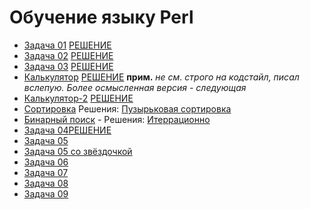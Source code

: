 # Обучение языку Perl

+ [Задача 01](/docs/Task_01.md) [РЕШЕНИЕ](Task_01.pl)
+ [Задача 02](/docs/Task_02.md) [РЕШЕНИЕ](Task_02.pl)
+ [Задача 03](/docs/Task_03.md) [РЕШЕНИЕ](Task_03.pl)
+ [Калькулятор](/docs/Task_Calc.md) [РЕШЕНИЕ](Calculator.pl) **прим.** *не см. строго на кодстайл, писал вслепую. Более осмысленная версия - следующая*
+ [Калькулятор-2](/docs/Task_Calc2.md) [РЕШЕНИЕ](Calculator-2.0.pl)
+ [Сортировка](/docs/Task_Sort.md) Решения: [Пузырьковая сортировка](Bubble_sort.pl)
+ [Бинарный поиск](/docs/Binary_search.md) - Решения: [Итеррационно](Binary_search.pl)
+ [Задача 04](/docs/Task_04.md)[РЕШЕНИЕ](Task_04.pl)
+ [Задача 05](/docs/Task_05.md)
+ [Задача 05 со звёздочкой](/docs/Task_05-star.md)
+ [Задача 06](/docs/Task_06.md)
+ [Задача 07](/docs/Task_07.md)
+ [Задача 08](/docs/Task_08.md)
+ [Задача 09](/docs/Task_09.md)
